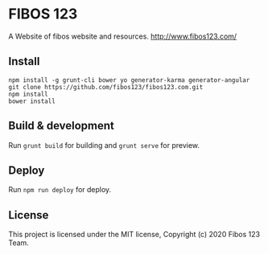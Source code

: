 # FIBOS 123

A Website of fibos website and resources.
http://www.fibos123.com/

## Install
```
npm install -g grunt-cli bower yo generator-karma generator-angular
git clone https://github.com/fibos123/fibos123.com.git
npm install
bower install
```


## Build & development

Run `grunt build` for building and `grunt serve` for preview.


## Deploy

Run `npm run deploy` for deploy.

## License
This project is licensed under the MIT license, Copyright (c) 2020 Fibos 123 Team.

